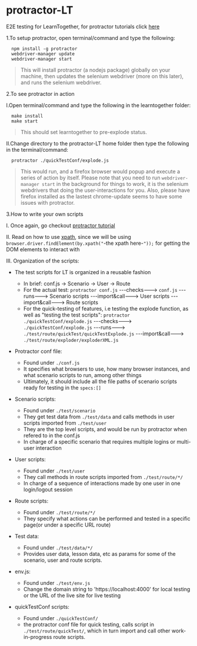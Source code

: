 # protractor-LT
E2E testing for LearnTogether, for protractor tutorials click [here](https://angular.github.io/protractor/#/)

1.To setup protractor, open terminal/command and type the following:
```
  npm install -g protractor  
  webdriver-manager update
  webdriver-manager start
```
>This will install protractor (a nodejs package) globally on your machine, 
then updates the selenium webdriver (more on this later), 
and runs the selenium webdriver.

2.To see protractor in action

I.Open terminal/command and type the following in the learntogether folder:
```
  make install
  make start
```
>This should set learntogether to pre-explode status.

II.Change directory to the protractor-LT home folder then type the following in the terminal/command:
```
  protractor ./quickTestConf/explode.js
```
>This would run, and a firefox browser would popup and execute a series of action by itself.
>Please note that you need to run `webdriver-manager start` in the background for things to work, it is the selenium webdrivers that doing the user-interactions for you.
>Also, please have firefox installed as the lastest chrome-update seems to have some issues with protractor.

3.How to write your own scripts

I. Once again, go checkout [protractor tutorial](https://angular.github.io/protractor/#/)

II. Read on how to use [xpath](http://www.w3schools.com/xsl/xpath_intro.asp), since we will be using `browser.driver.findElement(by.xpath("`-the xpath here-`"));` for getting the DOM elements to interact with

III. Organization of the scripts: 
- The test scripts for LT is organized in a reusable fashion
  - In brief: conf.js -> Scenario -> User -> Route
  - For the actual test: `protractor conf.js` ---checks---> `conf.js` ---runs---> Scenario scripts ---import&call---> User scripts ---import&call---> Route scripts
  - For the quick-testing of features, i.e testing the explode function, as well as "testing the test scripts": `protractor ./quickTestConf/explode.js` ---checks---> `./quickTestConf/explode.js` ---runs---> `./test/route/quickTest/quickTestExplode.js` ---import&call---> `./test/route/exploder/exploderXML.js`

  
- Protractor conf file:
  - Found under `./conf.js` 
  - It specifies what browsers to use, how many browser instances, and what scenario scripts to run, among other things
  - Ultimately, it should include all the file paths of scenario scripts ready for testing in the `specs:[]` 
- Scenario scripts:
  - Found under `./test/scenario`
  - They get test data from `./test/data` and calls methods in user scripts imported from `./test/user`
  - They are the top level scripts, and would be run by protractor when refered to in the conf.js
  - In charge of a specific scenario that requires multiple logins or multi-user interaction
- User scripts:
  - Found under `./test/user`
  - They call methods in route scripts imported from `./test/route/*/`
  - In charge of a sequence of interactions made by one user in one login/logout session 
- Route scripts:
  - Found under `./test/route/*/`
  - They specify what actions can be performed and tested in a specific page(or under a specific URL route)
- Test data:
  - Found under `./test/data/*/`
  - Provides user data, lesson data, etc as params for some of the scenario, user and route scripts. 
- env.js:
  - Found under `./test/env.js`
  - Change the domain string to 'https://localhost:4000' for local testing or the URL of the live site for live testing 
- quickTestConf scripts:
  - Found under `./quickTestConf/`
  - the protractor conf file for quick testing, calls script in `./test/route/quickTest/`, which in turn import and call other work-in-progress route scripts.





 

  
